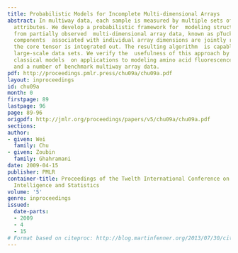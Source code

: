 ```yaml
---
title: Probabilistic Models for Incomplete Multi-dimensional Arrays
abstract: In multiway data, each sample is measured by multiple sets of  correlated
  attributes. We develop a probabilistic framework for  modeling structural dependency
  from partially observed  multi-dimensional array data, known as pTucker. Latent
  components  associated with individual array dimensions are jointly retrieved  while
  the core tensor is integrated out. The resulting algorithm  is capable of handling
  large-scale data sets. We verify the  usefulness of this approach by comparing against
  classical models  on applications to modeling amino acid fluorescence, collaborative  filtering
  and a number of benchmark multiway array data.
pdf: http://proceedings.pmlr.press/chu09a/chu09a.pdf
layout: inproceedings
id: chu09a
month: 0
firstpage: 89
lastpage: 96
page: 89-96
origpdf: http://jmlr.org/proceedings/papers/v5/chu09a/chu09a.pdf
sections: 
author:
- given: Wei
  family: Chu
- given: Zoubin
  family: Ghahramani
date: 2009-04-15
publisher: PMLR
container-title: Proceedings of the Twelth International Conference on Artificial
  Intelligence and Statistics
volume: '5'
genre: inproceedings
issued:
  date-parts:
  - 2009
  - 4
  - 15
# Format based on citeproc: http://blog.martinfenner.org/2013/07/30/citeproc-yaml-for-bibliographies/
---
```

